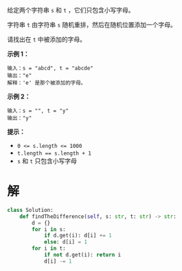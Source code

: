 给定两个字符串 `s` 和 `t` ，它们只包含小写字母。

字符串 `t` 由字符串 `s` 随机重排，然后在随机位置添加一个字母。

请找出在 `t` 中被添加的字母。

 

**示例 1：**

```
输入：s = "abcd", t = "abcde"
输出："e"
解释：'e' 是那个被添加的字母。
```

**示例 2：**

```
输入：s = "", t = "y"
输出："y"
```

 

**提示：**

- `0 <= s.length <= 1000`
- `t.length == s.length + 1`
- `s` 和 `t` 只包含小写字母

# 解

```python
class Solution:
    def findTheDifference(self, s: str, t: str) -> str:
        d = {}
        for i in s:
            if d.get(i): d[i] += 1
            else: d[i] = 1
        for i in t:
            if not d.get(i): return i
            d[i] -= 1
```

